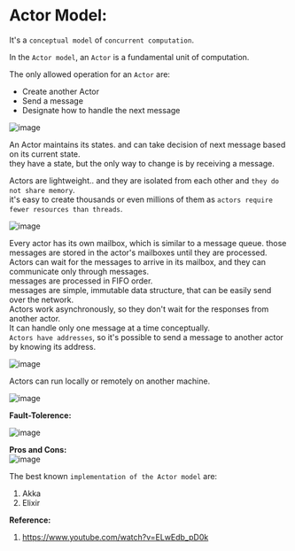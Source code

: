 # Actor Model:

It's a `conceptual model` of `concurrent computation`.  

In the `Actor model`, an `Actor` is a fundamental unit of computation.  

The only allowed operation for an `Actor` are:  
- Create another Actor
- Send a message
- Designate how to handle the next message

![image](https://user-images.githubusercontent.com/26399543/145444869-625b27fe-286c-4f3d-be53-e20f6b3dafe8.png)

An Actor maintains its states.  and can take decision of next message based on its current state.  
they have a state, but the only way to change is by receiving a message.  

Actors are lightweight..  and they are isolated from each other and `they do not share memory`.  
it's easy to create thousands or even millions of them as `actors require fewer resources than threads`.  

![image](https://user-images.githubusercontent.com/26399543/145444711-1ea4cee2-880e-44e8-8ee3-8f9ed029d04b.png)

Every actor has its own mailbox, which is similar to a message queue.  those messages are stored in the actor's mailboxes until they are processed.  
Actors can wait for the messages to arrive in its mailbox, and they can communicate only through messages.  
messages are processed in FIFO order.  
messages are simple, immutable data structure, that can be easily send over the network.  
Actors work asynchronously, so they don't wait for the responses from another actor.  
It can handle only one message at a time conceptually.  
`Actors have addresses`, so it's possible to send a message to another actor by knowing its address.  

![image](https://user-images.githubusercontent.com/26399543/145444315-0e5dc54a-64f4-401c-b572-bd12b25c8000.png)

Actors can run locally or remotely on another machine.  

![image](https://user-images.githubusercontent.com/26399543/145445233-06a0f7ae-965b-4e2f-9bf5-01acb70bec91.png)

**Fault-Tolerence:**  

![image](https://user-images.githubusercontent.com/26399543/145445577-958fa0e4-0b4f-4395-897d-6b7c586cff73.png)


**Pros and Cons:**  
![image](https://user-images.githubusercontent.com/26399543/145445743-b10f7fe0-4f3e-4c63-8e77-33f362ed3865.png)

The best known `implementation of the Actor model` are:
1. Akka
2. Elixir

**Reference:**  
1. https://www.youtube.com/watch?v=ELwEdb_pD0k

